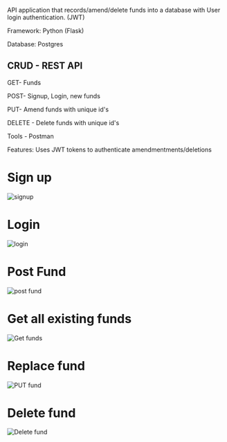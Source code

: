 API application that records/amend/delete funds into a database with User login authentication. (JWT)

Framework: Python (Flask)

Database: Postgres

## CRUD - REST API

GET- Funds 

POST- Signup, Login, new funds

PUT- Amend funds with unique id's

DELETE - Delete funds with unique id's

Tools - Postman

Features: Uses JWT tokens to authenticate amendmentments/deletions

# Sign up
![signup](https://github.com/ronaldkwan93/API_funds/assets/132134496/db5412d1-26bd-4c4c-9155-e23456157110)

# Login
![login](https://github.com/ronaldkwan93/API_funds/assets/132134496/d9ea5416-7219-41ef-977c-f0e901b8b3c9)

# Post Fund
![post fund](https://github.com/ronaldkwan93/API_funds/assets/132134496/878f2b3c-6f1a-4605-b221-4521c2dee328)

# Get all existing funds
![Get funds](https://github.com/ronaldkwan93/API_funds/assets/132134496/555fe09a-9fa6-45e4-a065-0d75a58a28bc)

# Replace fund
![PUT fund](https://github.com/ronaldkwan93/API_funds/assets/132134496/315a5655-bbb7-4617-a3bf-85a4cb75de5c)

# Delete fund
![Delete fund](https://github.com/ronaldkwan93/API_funds/assets/132134496/0f47bb11-919d-4067-bd26-c4d7f21fb7d1)
